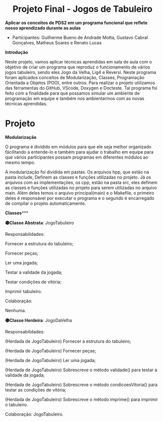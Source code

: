 <h1 align="center"> Projeto Final - Jogos de Tabuleiro </h1>

**Aplicar os conceitos de PDS2 em um programa funcional que reflete nosso aprendizado durante as aulas**

- Participantes: Guilherme Bueno de Andrade Motta,  Gustavo Cabral Gonçalves, Matheus Soares e Renato Lucas

**Introdução**

Neste projeto, vamos aplicar técnicas aprendidas em sala de aula com o objetivo de criar um programa que reproduz o funcionamento de vários jogos tabuleiro, sendo eles Jogo da Velha, Lig4 e Reversi. Neste programa foram aplicados conceitos de Modularização, Classes, Programação Orientada a Objetos (POO), entre outros. Para realizar o projeto utilizamos das ferramentas do GitHub, VScode, Doxygen e Docteste. Tal programa foi feito com a finalidade para que possamos simular um ambiente de programação em equipe e também nos ambientarmos com as novas técnicas aprendidas.

# Projeto

**Modularização**

O programa é dividido em módulos para que ele seja melhor organizado fácilitando a entende-lo e também para ajudar o trabalho em equipe para que vários participantes possam programas em diferentes módulos ao mesmo tempo. 

A modularização foi dividida em pastas. Os arquivos hpp, que estão na pasta include, Definem as classes e funções utilizadas no projeto. Já os arquivos com as implementações, os cpp, estão na pasta src, eles definem as classes e funções utilizadas no projeto para serem utilizadas no arquivo main. Além deles temos o arquivo principal(main) e o Makefile, o primeiro deles é responsável por executar o programa e o segundo é encarregado de compilar o projeto automaticamente.

******Classes*********

**🟣Classe Abstrata**: JogoTabuleiro 

Responsabilidades: 

Fornecer a estrutura do tabuleiro; 

Fornecer peças;

Ler uma jogada; 

Testar a validade da jogada; 

Testar condições de vitória; 

Imprimir tabuleiro.

Colaboração:

Nenhuma.  


**🟣Classe Herdeira**: JogoDaVelha

Responsabilidades:

(Herdada de JogoTabuleiro) Fornecer a estrutura do tabuleiro; 

(Herdada de JogoTabuleiro) Fornecer peças; 

(Herdada de JogoTabuleiro) Ler uma jogada; 

(Herdada de JogoTabuleiro) Sobrescreve o método validade() para testar a validade da jogada; 

(Herdada de JogoTabuleiro) Sobrescreve o método condicoesVitoria() para testar as condições de vitória; 

(Herdada de JogoTabuleiro) Sobrescreve o método imprime() para imprimir o tabuleiro. 

Colaboração: JogoTabuleiro.

